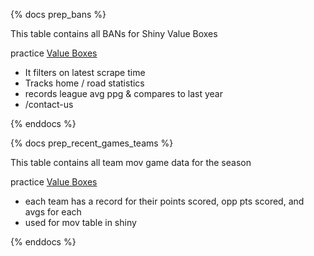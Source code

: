 {% docs prep_bans %}

This table contains all BANs for Shiny Value Boxes

practice [Value Boxes](https://rstudio.github.io/shinydashboard/structure.html)
 - It filters on latest scrape time
 - Tracks home / road statistics
 - records league avg ppg & compares to last year
 - /contact-us

{% enddocs %}

{% docs prep_recent_games_teams %}

This table contains all team mov game data for the season

practice [Value Boxes](https://rstudio.github.io/shinydashboard/structure.html)
 - each team has a record for their points scored, opp pts scored, and avgs for each
 - used for mov table in shiny
 
{% enddocs %}